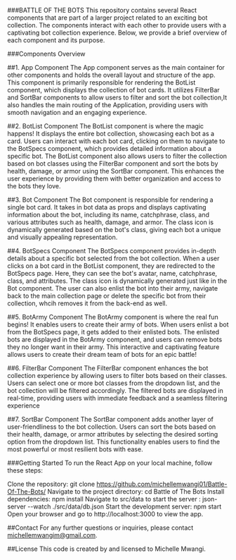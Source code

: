 ###BATTLE OF THE BOTS
This repository contains several React components that are part of a larger project related to an exciting bot collection. The components interact with each other to provide users with a captivating bot collection experience. Below, we provide a brief overview of each component and its purpose.

###Components Overview

##1. App Component
The App component serves as the main container for other components and holds the overall layout and structure of the app. This component is primarily responsible for rendering the BotList component, which displays the collection of bot cards. It utilizes FilterBar and SortBar components to allow users to filter and sort the bot collection,It also handles the main routing of the Application, providing users with smooth navigation and an engaging experience.

##2. BotList Component
The BotList component is where the magic happens! It displays the entire bot collection, showcasing each bot as a card. Users can interact with each bot card, clicking on them to navigate to the BotSpecs component, which provides detailed information about a specific bot. The BotList component also allows users to filter the collection based on bot classes using the FilterBar component and sort the bots by health, damage, or armor using the SortBar component. This enhances the user experience by providing them with better organization and access to the bots they love.

##3. Bot Component
The Bot component is responsible for rendering a single bot card. It takes in bot data as props and displays captivating information about the bot, including its name, catchphrase, class, and various attributes such as health, damage, and armor. The class icon is dynamically generated based on the bot's class, giving each bot a unique and visually appealing representation.

##4. BotSpecs Component
The BotSpecs component provides in-depth details about a specific bot selected from the bot collection. When a user clicks on a bot card in the BotList component, they are redirected to the BotSpecs page. Here, they can see the bot's avatar, name, catchphrase, class, and attributes. The class icon is dynamically generated just like in the Bot component. The user can also enlist the bot into their army, navigate back to the main collection page or delete the specific bot from their collection, whcih removes it from the back-end as well.

##5. BotArmy Component
The BotArmy component is where the real fun begins! It enables users to create their army of bots. When users enlist a bot from the BotSpecs page, it gets added to their enlisted bots. The enlisted bots are displayed in the BotArmy component, and users can remove bots they no longer want in their army. This interactive and captivating feature allows users to create their dream team of bots for an epic battle!

##6. FilterBar Component
The FilterBar component enhances the bot collection experience by allowing users to filter bots based on their classes. Users can select one or more bot classes from the dropdown list, and the bot collection will be filtered accordingly. The filtered bots are displayed in real-time, providing users with immediate feedback and a seamless filtering experience

##7. SortBar Component
The SortBar component adds another layer of user-friendliness to the bot collection. Users can sort the bots based on their health, damage, or armor attributes by selecting the desired sorting option from the dropdown list. This functionality enables users to find the most powerful or most resilient bots with ease.

###Getting Started
To run the React App on your local machine, follow these steps:

Clone the repository: git clone https://github.com/michellemwangi01/Battle-Of-The-Bots/
Navigate to the project directory: cd Battle of The Bots
Install dependencies: npm install
Navigate to src/data to start the server : json-server --watch ./src/data/db.json
Start the development server: npm start
Open your browser and go to http://localhost:3000 to view the app.

##Contact
For any further questions or inquiries, please contact michellemwangim@gmail.com.

##License
This code is created by and licensed to Michelle Mwangi.
